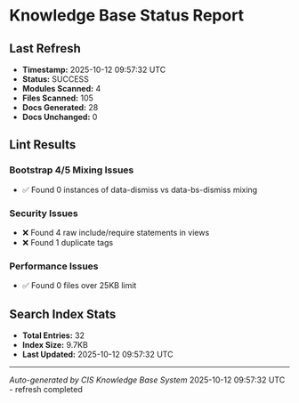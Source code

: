 # Knowledge Base Status Report

## Last Refresh
- **Timestamp:** 2025-10-12 09:57:32 UTC
- **Status:** SUCCESS
- **Modules Scanned:** 4
- **Files Scanned:** 105
- **Docs Generated:** 28
- **Docs Unchanged:** 0

## Lint Results
### Bootstrap 4/5 Mixing Issues
- ✅ Found 0 instances of data-dismiss vs data-bs-dismiss mixing

### Security Issues  
- ❌ Found 4 raw include/require statements in views
- ❌ Found 1 duplicate <body> tags

### Performance Issues
- ✅ Found 0 files over 25KB limit

## Search Index Stats  
- **Total Entries:** 32
- **Index Size:** 9.7KB
- **Last Updated:** 2025-10-12 09:57:32 UTC

---
*Auto-generated by CIS Knowledge Base System*
2025-10-12 09:57:32 UTC - refresh completed

